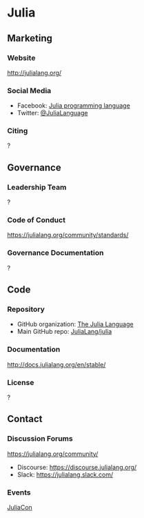 # Julia

## Marketing

### Website
<http://julialang.org/>

### Social Media
- Facebook: [Julia programming language](https://www.facebook.com/groups/juliaproglang/)
- Twitter: [@JuliaLanguage](https://twitter.com/JuliaLanguage)

### Citing
?

## Governance

### Leadership Team
?

### Code of Conduct
https://julialang.org/community/standards/

### Governance Documentation
?

## Code

### Repository
- GitHub organization: [The Julia Language](https://github.com/JuliaLang)
- Main GitHub repo: [JuliaLang/julia](https://github.com/JuliaLang/julia)

### Documentation
http://docs.julialang.org/en/stable/

### License
?

## Contact

### Discussion Forums
https://julialang.org/community/
- Discourse: https://discourse.julialang.org/
- Slack: https://julialang.slack.com/

### Events
[JuliaCon](http://juliacon.org/)

